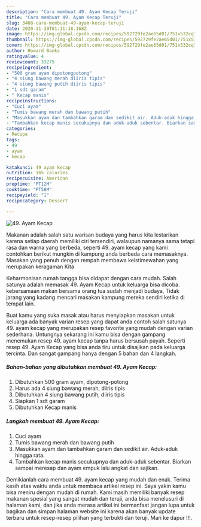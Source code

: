 ```yaml
---
description: "Cara membuat 49. Ayam Kecap Teruji"
title: "Cara membuat 49. Ayam Kecap Teruji"
slug: 3408-cara-membuat-49-ayam-kecap-teruji
date: 2020-11-30T01:11:18.168Z
image: https://img-global.cpcdn.com/recipes/592729fe2ae65d01/751x532cq70/49-ayam-kecap-foto-resep-utama.jpg
thumbnail: https://img-global.cpcdn.com/recipes/592729fe2ae65d01/751x532cq70/49-ayam-kecap-foto-resep-utama.jpg
cover: https://img-global.cpcdn.com/recipes/592729fe2ae65d01/751x532cq70/49-ayam-kecap-foto-resep-utama.jpg
author: Howard Banks
ratingvalue: 4
reviewcount: 33275
recipeingredient:
- "500 gram ayam dipotongpotong"
- "4 siung bawang merah diiris tipis"
- "4 siung bawang putih diiris tipis"
- "1 sdt garam"
- " Kecap manis"
recipeinstructions:
- "Cuci ayam"
- "Tumis bawang merah dan bawang putih"
- "Masukkan ayam dan tambahkan garam dan sedikit air. Aduk-aduk hingga rata."
- "Tambahkan kecap manis secukupnya dan aduk-aduk sebentar. Biarkan sampai meresap dan ayam empuk lalu angkat dan sajikan."
categories:
- Recipe
tags:
- 49
- ayam
- kecap

katakunci: 49 ayam kecap 
nutrition: 165 calories
recipecuisine: American
preptime: "PT12M"
cooktime: "PT58M"
recipeyield: "1"
recipecategory: Dessert

---
```



![49. Ayam Kecap](https://img-global.cpcdn.com/recipes/592729fe2ae65d01/751x532cq70/49-ayam-kecap-foto-resep-utama.jpg)

Makanan adalah salah satu warisan budaya yang harus kita lestarikan karena setiap daerah memiliki ciri tersendiri, walaupun namanya sama tetapi rasa dan warna yang berbeda, seperti 49. ayam kecap yang kami contohkan berikut mungkin di kampung anda berbeda cara memasaknya. Masakan yang penuh dengan rempah membawa keistimewahan yang merupakan keragaman Kita

Keharmonisan rumah tangga bisa didapat dengan cara mudah. Salah satunya adalah memasak 49. Ayam Kecap untuk keluarga bisa dicoba. kebersamaan makan bersama orang tua sudah menjadi budaya, Tidak jarang yang kadang mencari masakan kampung mereka sendiri ketika di tempat lain.



Buat kamu yang suka masak atau harus menyiapkan masakan untuk keluarga ada banyak varian resep yang dapat anda contoh salah satunya 49. ayam kecap yang merupakan resep favorite yang mudah dengan varian sederhana. Untungnya sekarang ini kamu bisa dengan gampang menemukan resep 49. ayam kecap tanpa harus bersusah payah.
Seperti resep 49. Ayam Kecap yang bisa anda tiru untuk disajikan pada keluarga tercinta. Dan sangat gampang hanya dengan 5 bahan dan 4 langkah.


<!--inarticleads1-->

##### Bahan-bahan yang dibutuhkan membuat 49. Ayam Kecap:

1. Dibutuhkan 500 gram ayam, dipotong-potong
1. Harus ada 4 siung bawang merah, diiris tipis
1. Dibutuhkan 4 siung bawang putih, diiris tipis
1. Siapkan 1 sdt garam
1. Dibutuhkan  Kecap manis




<!--inarticleads2-->

##### Langkah membuat  49. Ayam Kecap:

1. Cuci ayam
1. Tumis bawang merah dan bawang putih
1. Masukkan ayam dan tambahkan garam dan sedikit air. Aduk-aduk hingga rata.
1. Tambahkan kecap manis secukupnya dan aduk-aduk sebentar. Biarkan sampai meresap dan ayam empuk lalu angkat dan sajikan.




Demikianlah cara membuat 49. ayam kecap yang mudah dan enak. Terima kasih atas waktu anda untuk membaca artikel resep ini. Saya yakin kamu bisa meniru dengan mudah di rumah. Kami masih memiliki banyak resep makanan spesial yang sangat mudah dan teruji, anda bisa menelusuri di halaman kami, dan jika anda merasa artikel ini bermanfaat jangan lupa untuk bagikan dan simpan halaman website ini karena akan banyak update terbaru untuk resep-resep pilihan yang terbukti dan teruji. Mari ke dapur !!!. 
